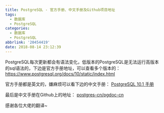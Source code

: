 ```yaml
---
title: PostgreSQL - 官方手册、中文手册及Github项目地址
tags:
  - 数据库
  - PostgreSQL
categories:
  - 数据库
  - PostgreSQL
abbrlink: '20454419'
date: 2018-08-14 23:12:39
---
```

PostgreSQL每次更新都会有语法变化，低版本的PostgreSQL是无法运行高版本的sql语法的，下边是官方手册地址，可以查看多个版本的：
https://www.postgresql.org/docs/10/static/index.html

  官方手册都是英文的，嫌麻烦可以看下边的中文手册：
[PostgreSQL 10.1 手册](http://www.postgres.cn/docs/10/)

最后是中文手册在Github上的地址：
[postgres-cn/pgdoc-cn](https://github.com/postgres-cn/pgdoc-cn)

感谢各位大佬的翻译~
<!-- more -->